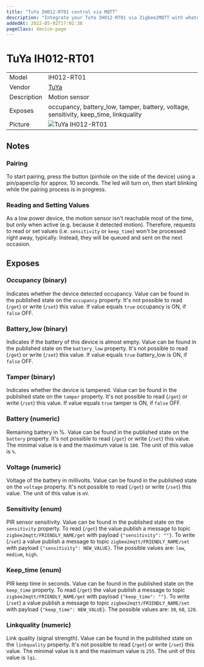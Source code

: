 ```yaml
---
title: "TuYa IH012-RT01 control via MQTT"
description: "Integrate your TuYa IH012-RT01 via Zigbee2MQTT with whatever smart home infrastructure you are using without the vendor's bridge or gateway."
addedAt: 2022-05-02T17:02:38
pageClass: device-page
---
```


<!-- !!!! -->
<!-- ATTENTION: This file is auto-generated through docgen! -->
<!-- You can only edit the "Notes"-Section between the two comment lines "Notes BEGIN" and "Notes END". -->
<!-- Do not use h1 or h2 heading within "## Notes"-Section. -->
<!-- !!!! -->

# TuYa IH012-RT01

|     |     |
|-----|-----|
| Model | IH012-RT01  |
| Vendor  | [TuYa](/supported-devices/#v=TuYa)  |
| Description | Motion sensor |
| Exposes | occupancy, battery_low, tamper, battery, voltage, sensitivity, keep_time, linkquality |
| Picture | ![TuYa IH012-RT01](https://www.zigbee2mqtt.io/images/devices/IH012-RT01.jpg) |


<!-- Notes BEGIN: You can edit here. Add "## Notes" headline if not already present. -->
## Notes

### Pairing
To start pairing, press the button (pinhole on the side of the device) using a
pin/paperclip for approx. 10 seconds. The led will turn on, then start blinking while the
pairing process is in progress.

### Reading and Setting Values

As a low power device, the motion sensor isn't reachable most of the time, but
only when active (e.g. because it detected motion). Therefore, requests to read
or set values (i.e. `sensitivity` or `keep_time`) won't be processed right away,
typically. Instead, they will be queued and sent on the next occasion.
<!-- Notes END: Do not edit below this line -->



## Exposes

### Occupancy (binary)
Indicates whether the device detected occupancy.
Value can be found in the published state on the `occupancy` property.
It's not possible to read (`/get`) or write (`/set`) this value.
If value equals `true` occupancy is ON, if `false` OFF.

### Battery_low (binary)
Indicates if the battery of this device is almost empty.
Value can be found in the published state on the `battery_low` property.
It's not possible to read (`/get`) or write (`/set`) this value.
If value equals `true` battery_low is ON, if `false` OFF.

### Tamper (binary)
Indicates whether the device is tampered.
Value can be found in the published state on the `tamper` property.
It's not possible to read (`/get`) or write (`/set`) this value.
If value equals `true` tamper is ON, if `false` OFF.

### Battery (numeric)
Remaining battery in %.
Value can be found in the published state on the `battery` property.
It's not possible to read (`/get`) or write (`/set`) this value.
The minimal value is `0` and the maximum value is `100`.
The unit of this value is `%`.

### Voltage (numeric)
Voltage of the battery in millivolts.
Value can be found in the published state on the `voltage` property.
It's not possible to read (`/get`) or write (`/set`) this value.
The unit of this value is `mV`.

### Sensitivity (enum)
PIR sensor sensitivity.
Value can be found in the published state on the `sensitivity` property.
To read (`/get`) the value publish a message to topic `zigbee2mqtt/FRIENDLY_NAME/get` with payload `{"sensitivity": ""}`.
To write (`/set`) a value publish a message to topic `zigbee2mqtt/FRIENDLY_NAME/set` with payload `{"sensitivity": NEW_VALUE}`.
The possible values are: `low`, `medium`, `high`.

### Keep_time (enum)
PIR keep time in seconds.
Value can be found in the published state on the `keep_time` property.
To read (`/get`) the value publish a message to topic `zigbee2mqtt/FRIENDLY_NAME/get` with payload `{"keep_time": ""}`.
To write (`/set`) a value publish a message to topic `zigbee2mqtt/FRIENDLY_NAME/set` with payload `{"keep_time": NEW_VALUE}`.
The possible values are: `30`, `60`, `120`.

### Linkquality (numeric)
Link quality (signal strength).
Value can be found in the published state on the `linkquality` property.
It's not possible to read (`/get`) or write (`/set`) this value.
The minimal value is `0` and the maximum value is `255`.
The unit of this value is `lqi`.

